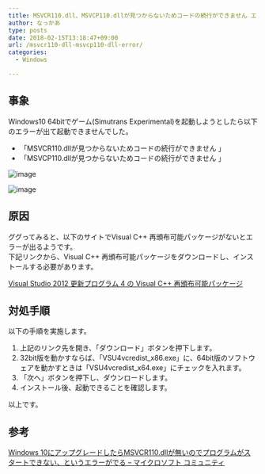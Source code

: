 ```yaml
---
title: MSVCR110.dll、MSVCP110.dllが見つからないためコードの続行ができません エラーの対応法
author: なっかあ
type: posts
date: 2018-02-15T13:18:47+09:00
url: /msvcr110-dll-msvcp110-dll-error/
categories:
  - Windows

---
```

## 事象

Windows10 64bitでゲーム(Simutrans Experimental)を起動しようとしたら以下のエラーが出て起動できませんでした。

* 「MSVCR110.dllが見つからないためコードの続行ができません 」
* 「MSVCP110.dllが見つからないためコードの続行ができません 」

![image](/img/wp/smtr_msvcp110_error-1.png)
  
![image](/img/wp/smtr_msvcr110_error-1.png)

## 原因

ググってみると、以下のサイトでVisual C++ 再頒布可能パッケージがないとエラーが出るようです。  
下記リンクから、Visual C++ 再頒布可能パッケージをダウンロードし、インストールする必要があります。
  
[Visual Studio 2012 更新プログラム 4 の Visual C++ 再頒布可能パッケージ](https://www.microsoft.com/ja-JP/download/details.aspx?id=30679)

## 対処手順

以下の手順を実施します。

1. 上記のリンク先を開き、「ダウンロード」ボタンを押下します。
2. 32bit版を動かすならば、「VSU4vcredist_x86.exe」に、64bit版のソフトウェアを動かすときは「VSU4vcredist_x64.exe」にチェックを入れます。
3. 「次へ」ボタンを押下し、ダウンロードします。
4. インストール後、起動できることを確認します。

以上です。

## 参考

[Windows 10にアップグレードしたらMSVCR110.dllが無いのでプログラムがスタートできない、というエラーがでる &#8211; マイクロソフト コミュニティ](https://answers.microsoft.com/ja-jp/windows/forum/windows_10-performance/windows/e097d585-c9f1-4c37-bb91-156f7310171c)
